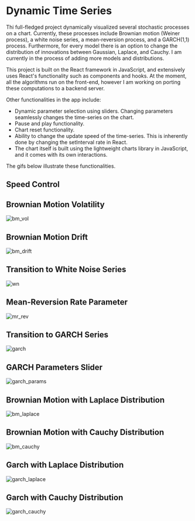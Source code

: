 # Dynamic Time Series

Thi full-fledged project dynamically visualized several stochastic processes on a chart. Currently, these processes include Brownian motion (Weiner process),
a white noise series, a mean-reversion process, and a GARCH(1,1) process. Furthermore, for every model there is an option to change the distribution of
innovations between Gaussian, Laplace, and Cauchy. I am currently in the process of adding more models and distributions.

This project is built on the React framework in JavaScript, and extensively uses React's functionality such as components and hooks. At the moment, all the algorithms
run on the front-end, however I am working on porting these computations to a backend server.

Other functionalities in the app include:
- Dynamic parameter selection using sliders. Changing parameters seamlessly changes the time-series on the chart.
- Pause and play functionality.
- Chart reset functionality.
- Ability to change the update speed of the time-series. This is inherently done by changing the setInterval rate in React.
- The chart itself is built using the lightweight charts library in JavaScript, and it comes with its own interactions.

The gifs below illustrate these functionalities.

## Speed Control



## Brownian Motion Volatility
![bm_vol](https://user-images.githubusercontent.com/96806035/211163953-0bc57688-9817-4bf5-b188-d842ac2220ab.gif)

## Brownian Motion Drift
![bm_drift](https://user-images.githubusercontent.com/96806035/211163914-03be995b-1c00-4746-976c-011c3b98192b.gif)

## Transition to White Noise Series
![wn](https://user-images.githubusercontent.com/96806035/211164103-3ba16f47-8e4f-4c8a-8440-b81ae9ddae1c.gif)

## Mean-Reversion Rate Parameter
![mr_rev](https://user-images.githubusercontent.com/96806035/211164576-8991d7db-764f-4c9a-986f-fdfa22436b6b.gif)

## Transition to GARCH Series
![garch](https://user-images.githubusercontent.com/96806035/211164177-bbba2d27-c524-45b9-bb37-8e2bb6cb7a12.gif)

## GARCH Parameters Slider
![garch_params](https://user-images.githubusercontent.com/96806035/211164362-7bacf4e4-efe2-4ad4-82b3-25b3fec72b9b.gif)

## Brownian Motion with Laplace Distribution
![bm_laplace](https://user-images.githubusercontent.com/96806035/211164080-e7b698aa-10c3-4009-a112-00d596f028d0.gif)

## Brownian Motion with Cauchy Distribution
![bm_cauchy](https://user-images.githubusercontent.com/96806035/211164047-4ed4373f-043b-4737-b5db-89d1d5757a16.gif)





## Garch with Laplace Distribution
![garch_laplace](https://user-images.githubusercontent.com/96806035/211164261-d66373b3-d726-46fa-a2b2-6f59337b5550.gif)

## Garch with Cauchy Distribution
![garch_cauchy](https://user-images.githubusercontent.com/96806035/211164194-9a6a0be9-a108-4934-bd49-79c670d38afa.gif)















